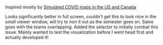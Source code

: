 Inspired mostly by
[Simulated COVID maps in the US and Canada](https://vizhub.com/almccon/fbb34859ee724a2ab20b5aca60f69fb5)

Looks significantly better in full screen, couldn't get this
to look nice in the small viewer window, will try to iron it
out as the semester goes on. Same goes with the teams
overlapping. Added the selector to initially combat this
issue. Mainly wanted to test the visualization before I went
head first and actually developed it!
